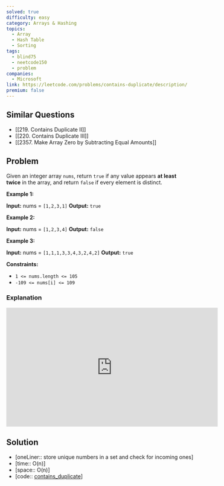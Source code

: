 ```yaml
---
solved: true
difficulty: easy
category: Arrays & Hashing
topics:
  - Array
  - Hash Table
  - Sorting
tags:
  - blind75
  - neetcode150
  - problem
companies:
  - Microsoft
link: https://leetcode.com/problems/contains-duplicate/description/
premium: false
---
```

## Similar Questions

- [[219. Contains Duplicate II]]
- [[220. Contains Duplicate III]]
- [[2357. Make Array Zero by Subtracting Equal Amounts]]
## Problem

Given an integer array `nums`, return `true` if any value appears **at least twice** in the array, and return `false` if every element is distinct.

**Example 1:**

**Input:** nums = `[1,2,3,1]`
**Output:** `true`

**Example 2:**

**Input:** nums = `[1,2,3,4]`
**Output:** `false`

**Example 3:**

**Input:** nums = `[1,1,1,3,3,4,3,2,4,2]`
**Output:** `true`

**Constraints:**

- `1 <= nums.length <= 105`
- `-109 <= nums[i] <= 109`

### Explanation

<iframe width="560" height="315" src="https://www.youtube.com/embed/3OamzN90kPg?si=EJn90cCRUKa_-TG2" title="YouTube video player" frameborder="0" allow="accelerometer; autoplay; clipboard-write; encrypted-media; gyroscope; picture-in-picture; web-share" referrerpolicy="strict-origin-when-cross-origin" allowfullscreen></iframe>

## Solution

- [oneLiner:: store unique numbers in a set and check for incoming ones]
- [time:: O(n)]
- [space:: O(n)]
- [code:: [contains_duplicate](contains_duplicate.py)]
